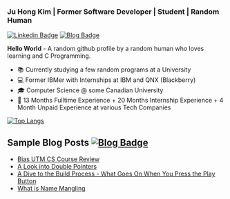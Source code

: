 ### Ju Hong Kim | Former Software Developer | Student | Random Human

<a href="https://www.linkedin.com/in/ju-hong-kim-zaku"> ![Linkedin Badge](https://img.shields.io/badge/LinkedIn-0077B5?style=for-the-badge&logo=linkedin&logoColor=white)</a> <a href = "https://zakuarbor.github.io/blog"> ![Blog Badge](https://img.shields.io/static/v1?label=&message=BLOG&color=228B22&style=for-the-badge)</a>

**Hello World** - A random github profile by a random human who loves learning and C Programming.
* 📚 Currently studying a few random programs at a University
* 💻 Former IBMer with Internships at IBM and QNX (Blackberry)
* 🎓 Computer Science @ some Canadian University
* 💼 13 Months Fulltime Experience + 20 Months Internship Experience + 4 Month Unpaid Experience at various Tech Companies

[![Top Langs](https://github-readme-stats.vercel.app/api/top-langs/?username=zakuarbor&hide=scss,html,css,tex,tsql&langs_count=4&layout=compact)](https://github.com/zakuarbor)

## Sample Blog Posts <a href = "https://zakuarbor.github.io/blog"> ![Blog Badge](https://img.shields.io/static/v1?label=&message=BLOG&color=228B22&style=for-the-badge)</a>
* [Bias UTM CS Course Review](https://zakuarbor.github.io/blog/bias-utm-cs-course-review/)
* [A Look into Double Pointers](https://zakuarbor.github.io/blog/double-pointers/)
* [A Dive to the Build Process - What Goes On When You Press the Play Button](https://zakuarbor.github.io/blog/building-code/)
* [What is Name Mangling](https://zakuarbor.github.io/blog/extern-c-name-mangling/)
